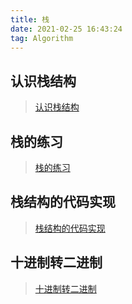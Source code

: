 ```yaml
---
title: 栈
date: 2021-02-25 16:43:24
tag: Algorithm
---
```


## 认识栈结构

> [认识栈结构](/algorithm/structure-algorithm/stack/first "认识栈")

## 栈的练习

> [栈的练习](/algorithm/structure-algorithm/stack/second "栈的练习")

## 栈结构的代码实现

> [栈结构的代码实现](/algorithm/structure-algorithm/stack/third "栈结构的代码实现")

## 十进制转二进制

> [十进制转二进制](/algorithm/structure-algorithm/stack/four "十进制转二进制")
